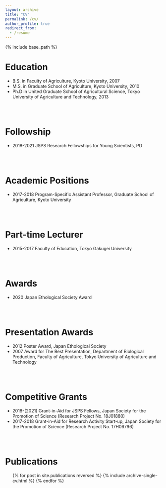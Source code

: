 ```yaml
---
layout: archive
title: "CV"
permalink: /cv/
author_profile: true
redirect_from:
  - /resume
---
```


{% include base_path %}

# Education

* B.S. in Faculty of Agriculture, Kyoto University, 2007  
* M.S. in Graduate School of Agriculture, Kyoto University, 2010  
* Ph.D in United Graduate School of Agricultural Science, Tokyo University of Agriculture and Technology, 2013

<br>
<br>

# Followship

* 2018-2021     JSPS Research Fellowships for Young Scientists, PD  

<br>
<br>

# Academic Positions

* 2017-2018  Program-Specific Assistant Professor, Graduate School of Agriculture, Kyoto University  

<br>
<br>

# Part-time Lecturer

* 2015-2017     Faculty of Education, Tokyo Gakugei University  

<br>
<br>

# Awards

* 2020     Japan Ethological Society Award  

<br>
<br>

# Presentation Awards

* 2012     Poster Award, Japan Ethological Society  
* 2007     Award for The Best Presentation, Department of Biological Production, Faculty of Agriculture, Tokyo University of Agriculture and Technology  

<br>
<br>

# Competitive Grants

* 2018-(2021) Grant-in-Aid for JSPS Fellows, Japan Society for the Promotion of Science (Research Project No. 18J01880)  
* 2017-2018 Grant-in-Aid for Research Activity Start-up, Japan Society for the Promotion of Science (Research Project No. 17H06796)

<br>
<br>

# Publications

<ul>{% for post in site.publications reversed %}
    {% include archive-single-cv.html %}
  {% endfor %}</ul>
